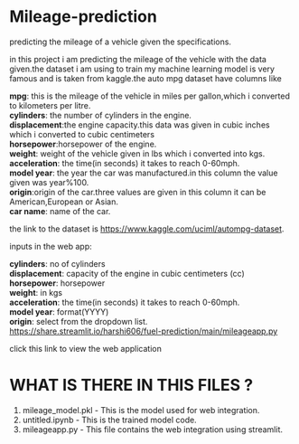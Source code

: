 # Mileage-prediction
predicting the mileage of a vehicle given the specifications.

in this project i am predicting the mileage of the vehicle with the data given.the dataset i am using to train my machine learning model is very famous and is taken from kaggle.the auto mpg dataset have columns like 

**mpg**: this is the mileage of the vehicle in miles per gallon,which i converted to kilometers per litre.\
**cylinders**: the number of cylinders in the engine.\
**displacement**:the engine capacity.this data was given in cubic inches which i converted to cubic centimeters\
**horsepower**:horsepower of the engine.\
**weight**: weight of the vehicle given in lbs which i converted into kgs.\
**acceleration**: the time(in seconds) it takes to reach 0-60mph.\
**model year**: the year the car was manufactured.in this column the value given was year%100.\
**origin**:origin of the car.three values are given in this column it can be American,European or Asian.\
**car name**: name of the car.

the link to the dataset is https://www.kaggle.com/uciml/autompg-dataset.

inputs in the web app:

**cylinders**:     no of cylinders\
**displacement**:  capacity of the engine in cubic centimeters (cc)\
**horsepower**:    horsepower\
**weight**:        in kgs\
**acceleration**:  the time(in seconds) it takes to reach 0-60mph.\
**model year**:    format(YYYY)\
**origin**:        select from the dropdown list.\
https://share.streamlit.io/harshi606/fuel-prediction/main/mileageapp.py

click this link to view the web application

# WHAT IS THERE IN THIS FILES ?

1. mileage_model.pkl - This is the model used for web integration.
2. untitled.ipynb - This is the trained model code.
3. mileageapp.py - This file contains the web integration using streamlit.
